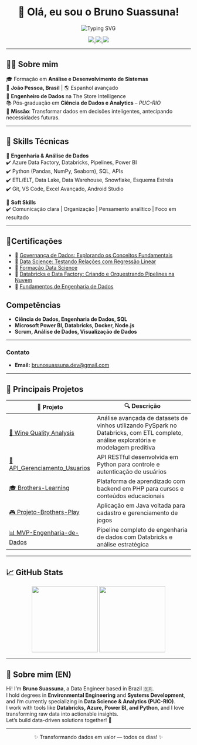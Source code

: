 <h1 align="center">👋 Olá, eu sou o Bruno Suassuna!</h1>

<p align="center">
  <img src="https://readme-typing-svg.demolab.com?font=Fira+Code&pause=1000&color=FACC15&center=true&vCenter=true&width=600&lines=Engenheiro+de+Dados+na+The+Store+Intelligence;Cientista+de+Dados+em+formacao;Transformando+dados+em+decisoes+estrategicas;Explorando+Azure%2C+Databricks+e+Big+Data" alt="Typing SVG" />
</p>


<p align="center">
  <a href="https://beacons.ai/brunosuassuna" target="_blank">
    <img src="https://img.shields.io/badge/Portfólio-FFB000?style=for-the-badge&logo=react&logoColor=white" />

<a href="https://www.linkedin.com/in/bruno-suassuna-698aa7235" target="_blank">
  <img src="https://img.shields.io/badge/LinkedIn-0A66C2?style=for-the-badge&logo=linkedin&logoColor=white" />
</a>

<a href="mailto:brunosuassuna.dev@gmail.com" target="_blank">
  <img src="https://img.shields.io/badge/Email-7B7B7B?style=for-the-badge&logo=gmail&logoColor=white" />
</a>

</p>


---

## 🧑‍💻 Sobre mim

🎓 Formação em **Análise e Desenvolvimento de Sistemas**  
📍 **João Pessoa, Brasil** | 🌎 Espanhol avançado  
💼 **Engenheiro de Dados** na The Store Intelligence  
📚 Pós-graduação em **Ciência de Dados e Analytics** – *PUC-RIO*  
🎯 **Missão**: Transformar dados em decisões inteligentes, antecipando necessidades futuras.


---

## 🧠 Skills Técnicas

💼 **Engenharia & Análise de Dados**  
✔️ Azure Data Factory, Databricks, Pipelines, Power BI  
✔️ Python (Pandas, NumPy, Seaborn), SQL, APIs  
✔️ ETL/ELT, Data Lake, Data Warehouse, Snowflake, Esquema Estrela  
✔️ Git, VS Code, Excel Avançado, Android Studio

🧩 **Soft Skills**  
✔️ Comunicação clara | Organização | Pensamento analítico | Foco em resultado

---

## 📜Certificações

- 🌟 [Governança de Dados: Explorando os Conceitos Fundamentais](https://www.alura.com.br/certificados/2dcf795f-f659-4eae-b4d3-1824b8575e0c) 
- 🌟 [Data Science: Testando Relações com Regressão Linear](https://www.alura.com.br/certificados/616d92b5-d324-4b61-937c-e90d710cf3a0)  
- 🌟 [Formação Data Science](https://www.alura.com.br/certificados/5b4e3bf7-0adf-4a17-8aa7-6455fe7cdee1)  
- 🌟 [Databricks e Data Factory: Criando e Orquestrando Pipelines na Nuvem](https://www.alura.com.br/certificados/f7f1b321-c941-400f-9e69-b0884846dddd) 
- 🌟 [Fundamentos de Engenharia de Dados](https://www.datascienceacademy.com.br/certificados/6400288ed95562f1e20b5169)

## Competências

- **Ciência de Dados, Engenharia de Dados, SQL**  
- **Microsoft Power BI, Databricks, Docker, Node.js**  
- **Scrum, Análise de Dados, Visualização de Dados**

---

### Contato
- **Email:** [brunosuassuna.dev@gmail.com](mailto:brunosuassuna.dev@gmail.com)


---

## 🚀 Principais Projetos

| 💼 Projeto | 🔍 Descrição |
|-----------|-------------|
| [🍷 Wine Quality Analysis](https://github.com/brunosuassuna/wine-quality-analysis) | Análise avançada de datasets de vinhos utilizando PySpark no Databricks, com ETL completo, análise exploratória e modelagem preditiva |
| [🔐 API_Gerenciamento_Usuarios](https://github.com/brunosuassuna/API_Gerenciamento_Usuarios) | API RESTful desenvolvida em Python para controle e autenticação de usuários |
| [🎓 Brothers-Learning](https://github.com/brunosuassuna/Brothers-Learning) | Plataforma de aprendizado com backend em PHP para cursos e conteúdos educacionais |
| [🎮 Projeto-Brothers-Play](https://github.com/brunosuassuna/Projeto-Brothers-Play) | Aplicação em Java voltada para cadastro e gerenciamento de jogos |
| [📊 MVP-Engenharia-de-Dados](https://github.com/brunosuassuna/MVP-Engenharia-de-Dados) | Pipeline completo de engenharia de dados com Databricks e análise estratégica |

---

## 📈 GitHub Stats

<div align="center">
  <img height="180em" src="https://github-readme-stats.vercel.app/api?username=brunosuassuna&show_icons=true&theme=dracula&include_all_commits=true&count_private=true"/>
  <img height="180em" src="https://github-readme-stats.vercel.app/api/top-langs/?username=brunosuassuna&layout=compact&langs_count=10&theme=dracula&card_width=300"/>
</div>


---

## 🌟 Sobre mim (EN)

Hi! I’m **Bruno Suassuna**, a Data Engineer based in Brazil 🇧🇷.  
I hold degrees in **Environmental Engineering** and **Systems Development**, and I’m currently specializing in **Data Science & Analytics (PUC-RIO)**.  
I work with tools like **Databricks, Azure, Power BI, and Python**, and I love transforming raw data into actionable insights.  
Let’s build data-driven solutions together! 🚀

---

<p align="center">✨ Transformando dados em valor — todos os dias! ✨</p>

